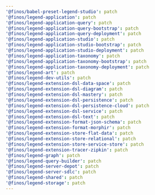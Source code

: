 ```yaml
---
'@finos/babel-preset-legend-studio': patch
'@finos/legend-application': patch
'@finos/legend-application-query': patch
'@finos/legend-application-query-bootstrap': patch
'@finos/legend-application-query-deployment': patch
'@finos/legend-application-studio': patch
'@finos/legend-application-studio-bootstrap': patch
'@finos/legend-application-studio-deployment': patch
'@finos/legend-application-taxonomy': patch
'@finos/legend-application-taxonomy-bootstrap': patch
'@finos/legend-application-taxonomy-deployment': patch
'@finos/legend-art': patch
'@finos/legend-dev-utils': patch
'@finos/legend-extension-dsl-data-space': patch
'@finos/legend-extension-dsl-diagram': patch
'@finos/legend-extension-dsl-mastery': patch
'@finos/legend-extension-dsl-persistence': patch
'@finos/legend-extension-dsl-persistence-cloud': patch
'@finos/legend-extension-dsl-service': patch
'@finos/legend-extension-dsl-text': patch
'@finos/legend-extension-format-json-schema': patch
'@finos/legend-extension-format-morphir': patch
'@finos/legend-extension-store-flat-data': patch
'@finos/legend-extension-store-relational': patch
'@finos/legend-extension-store-service-store': patch
'@finos/legend-extension-tracer-zipkin': patch
'@finos/legend-graph': patch
'@finos/legend-query-builder': patch
'@finos/legend-server-depot': patch
'@finos/legend-server-sdlc': patch
'@finos/legend-shared': patch
'@finos/legend-storage': patch
---
```

